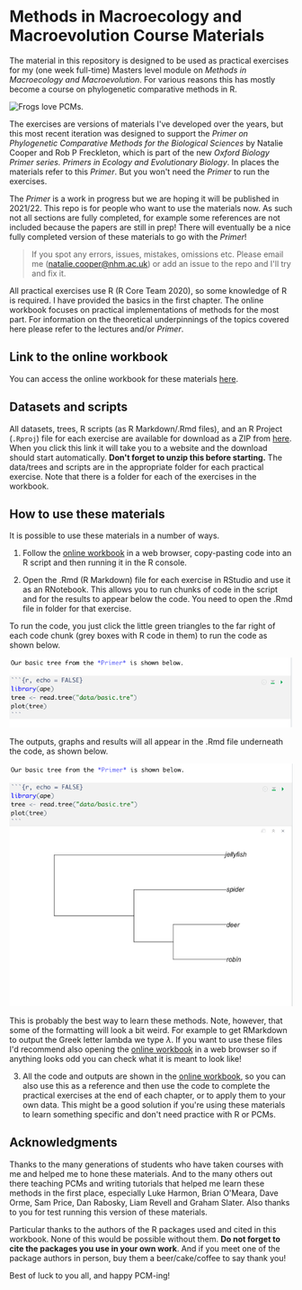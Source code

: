 # Methods in Macroecology and Macroevolution Course Materials



The material in this repository is designed to be used as practical exercises for my (one week full-time) Masters level module on *Methods in Macroecology and Macroevolution*. For various reasons this has mostly become a course on phylogenetic comparative methods in R. 

![Frogs love PCMs.](frogs_keyboard.JPG)

The exercises are versions of materials I've developed over the years, but this most recent iteration was designed to support the *Primer on Phylogenetic Comparative Methods for the Biological Sciences* by Natalie Cooper and Rob P Freckleton, which is part of the new *Oxford Biology Primer series. Primers in Ecology and Evolutionary Biology*. In places the materials refer to this *Primer*. But you won't need the *Primer* to run the exercises. 

The *Primer* is a work in progress but we are hoping it will be published in 2021/22. This repo is for people who want to use the materials now. As such not all sections are fully completed, for example some references are not included because the papers are still in prep! There will eventually be a nice fully completed version of these materials to go with the *Primer*! 

> If you spot any errors, issues, mistakes, omissions etc. Please email me (natalie.cooper@nhm.ac.uk) or add an issue to the repo and I'll try and fix it.

All practical exercises use R (R Core Team 2020), so some knowledge of R is required. I have provided the basics in the first chapter. The online workbook focuses on practical implementations of methods for the most part. For information on the theoretical underpinnings of the topics covered here please refer to the lectures and/or *Primer*. 

## Link to the online workbook
You can access the online workbook for these materials [here](https://rawgit.com/nhcooper123/macro-module-2020/master/_book/index.html).

## Datasets and scripts
All datasets, trees, R scripts (as R Markdown/.Rmd files), and an R Project (`.Rproj`) file for each exercise are available for download as a ZIP from [here](https://minhaskamal.github.io/DownGit/#/home?url=https://github.com/nhcooper123/macro-module-2020/tree/master/Cooper_Macro_Practicals). When you click this link it will take you to a website and the download should start automatically. **Don't forget to **unzip** this before starting.** The data/trees and scripts are in the appropriate folder for each practical exercise. Note that there is a folder for each of the exercises in the workbook.

## How to use these materials
It is possible to use these materials in a number of ways.

1. Follow the [online workbook](https://rawgit.com/nhcooper123/macro-module-2020/master/_book/index.html) in a web browser, copy-pasting code into an R script and then running it in the R console.

2. Open the .Rmd (R Markdown) file for each exercise in RStudio and use it as an RNotebook. This allows you to run chunks of code in the script and for the results to appear below the code. You need to open the .Rmd file in folder for that exercise. 

To run the code, you just click the little green triangles to the far right of each code chunk (grey boxes with R code in them) to run the code as shown below. 

![What a code chunk looks like in an RMarkdown file.](images/rmd-setup.png)

The outputs, graphs and results will all appear in the .Rmd file underneath the code, as shown below. 

![After you click the green triangle in the top left hand corner of the code chunk, the code runs and the outputs appear under the code chunk within the RMarkdown file.](images/rmd-working.png)

This is probably the best way to learn these methods. Note, however, that some of the formatting will look a bit weird. For example to get RMarkdown to output the Greek letter lambda we type $\lambda$. If you want to use these files I'd recommend also opening the [online workbook](https://rawgit.com/nhcooper123/macro-module-2020/master/_book/index.html) in a web browser so if anything looks odd you can check what it is meant to look like!

3. All the code and outputs are shown in the [online workbook](https://rawgit.com/nhcooper123/macro-module-2020/master/_book/index.html), so you can also use this as a reference and then use the code to complete the practical exercises at the end of each chapter, or to apply them to your own data. This might be a good solution if you're using these materials to learn something specific and don't need practice with R or PCMs.

## Acknowledgments
Thanks to the many generations of students who have taken courses with me and helped me to hone these materials. And to the many others out there teaching PCMs and writing tutorials that helped me learn these methods in the first place, especially Luke Harmon, Brian O'Meara, Dave Orme, Sam Price, Dan Rabosky, Liam Revell and Graham Slater. Also thanks to you for test running this version of these materials.

Particular thanks to the authors of the R packages used and cited in this workbook. None of this would be possible without them. __Do not forget to cite the packages you use in your own work__. And if you meet one of the package authors in person, buy them a beer/cake/coffee to say thank you!

Best of luck to you all, and happy PCM-ing!
